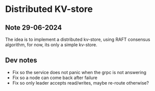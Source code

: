 # Distributed KV-store

## Note 29-06-2024
The idea is to implement a distributed kv-store, using RAFT consensus algorithm, for now, its only a simple kv-store.


## Dev notes

* Fix so the service does not panic when the grpc is not answering
* Fix so a node can come back after failure
* Fix so only leader accepts read/writes, maybe re-route otherwise?